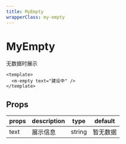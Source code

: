 ```yaml
---
title: MyEmpty
wrapperClass: my-empty
---
```


# MyEmpty

无数据时展示

```vue demo
<template>
  <m-empty text="建设中" />
</template>
```

## Props

| props | description | type   | default  |
| ----- | ----------- | ------ | -------- |
| text  | 展示信息    | string | 暂无数据 |
